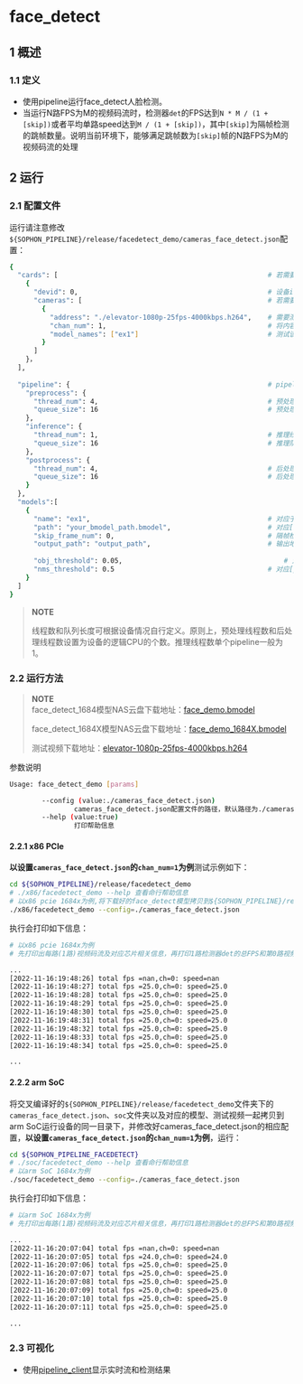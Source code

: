 # face_detect

## 1 概述

### 1.1 定义

- 使用pipeline运行face_detect人脸检测。
- 当运行N路FPS为M的视频码流时，检测器`det`的FPS达到`N * M / (1 + [skip])`或者平均单路speed达到`M / (1 + [skip])`，其中`[skip]`为隔帧检测的跳帧数量。说明当前环境下，能够满足跳帧数为`[skip]`帧的N路FPS为M的视频码流的处理


## 2 运行

### 2.1 配置文件

运行请注意修改`${SOPHON_PIPELINE}/release/facedetect_demo/cameras_face_detect.json`配置：

```bash
{
  "cards": [													# 若需要配置多个device，可以在cards下添加多组devid和cameras信息
    {
      "devid": 0,												# 设备id
      "cameras": [												# 若需要配置多个视频码流，可以在cameras下添加多组address和chan_num信息。若配置了多个address或多个cards，总的视频码流路数为所有的[chan_num]数量之和
        {
          "address": "./elevator-1080p-25fps-4000kbps.h264",	# 需要测试视频码流的地址，如果是本地文件，只支持h264/h265格式
          "chan_num": 1,										# 将内容为上述[address]的视频码流配置[chan_num]数量的路数。默认设置为1，会接入1路的内容为上述[address]的视频码流。
          "model_names": ["ex1"]								# 测试该[address]视频码流的模型名称，需要和此配置文件下面的[models]参数内的模型自定义名称[name]一致，表示使用该模型，多个模型的名字用逗号分开。
        }
      ]
    }，
  ],
  
  "pipeline": {													# pipeline中的线程数和队列长度
    "preprocess": {
      "thread_num": 4,											# 预处理线程数
      "queue_size": 16											# 预处理队列最大长度
    },
    "inference": {
      "thread_num": 1,											# 推理线程数
      "queue_size": 16											# 推理队列最大长度
    },
    "postprocess": {
      "thread_num": 4,											# 后处理线程数
      "queue_size": 16											# 后处理队列最大长度
    }
  },
  "models":[
    {
      "name": "ex1",											# 对应于[path]的模型自定义名称
      "path": "your_bmodel_path.bmodel",	        			# 对应[name]的bmodel模型的路径
      "skip_frame_num": 0,										# 隔帧检测的跳帧数量。当设置为0时表示程序不跳帧检测，当设置为1时表示程序每间隔1帧做一次模型的pipeline。
      "output_path": "output_path",                     		# 输出地址，只支持rtsp，tcp，udp 格式为protocol://ip:port/, 例如rtsp://192.168.0.1:8554/test ， tcp://172.28.1.1:5353。对于rtsp推流，地址为rtsp server配置的地址。对于tcp和udp，需要开放自己配置的端口。
      
      "obj_threshold": 0.05,										# 对应[path]的bmodel模型画框的置信度阈值
      "nms_threshold": 0.5										# 对应[path]的bmodel模型后处理的非极大值抑制阈值
    }
  ]
}
```

> **NOTE**  
> 
> 线程数和队列长度可根据设备情况自行定义。原则上，预处理线程数和后处理线程数设置为设备的逻辑CPU的个数。推理线程数单个pipeline一般为1。

### 2.2 运行方法

  > **NOTE**  
  > face_detect_1684模型NAS云盘下载地址：[face_demo.bmodel](http://219.142.246.77:65000/sharing/oD4Jb0RVZ)
  >
  > face_detect_1684X模型NAS云盘下载地址：[face_demo_1684X.bmodel](http://219.142.246.77:65000/sharing/Yk3o6QdXD)
  >
  > 测试视频下载地址：[elevator-1080p-25fps-4000kbps.h264](http://219.142.246.77:65000/sharing/tU6pYuuau)

参数说明

```bash
Usage: face_detect_demo [params]

        --config (value:./cameras_face_detect.json)
                cameras_face_detect.json配置文件的路径，默认路径为./cameras_face_detect.json。
        --help (value:true)
                打印帮助信息
```

#### 2.2.1 x86 PCIe

**以设置`cameras_face_detect.json`的`chan_num=1`为例**测试示例如下：

```bash
cd ${SOPHON_PIPELINE}/release/facedetect_demo
# ./x86/facedetect_demo --help 查看命行帮助信息
# 以x86 pcie 1684x为例,将下载好的face_detect模型拷贝到${SOPHON_PIPELINE}/release/facedetect_demo目录下运行
./x86/facedetect_demo --config=./cameras_face_detect.json
```

执行会打印如下信息：

```bash
# 以x86 pcie 1684x为例
# 先打印出每路(1路)视频码流及对应芯片相关信息，再打印1路检测器det的总FPS和第0路视频码流处理对应的speed信息。其中，FPS和speed信息与当前运行设备的硬件配置相关，不同设备运行结果不同属正常现象，且同一设备运行程序过程中FPS和speed信息有一定波动属于正常现象。FPS和speed信息如下所示：

...
[2022-11-16:19:48:26] total fps =nan,ch=0: speed=nan
[2022-11-16:19:48:27] total fps =25.0,ch=0: speed=25.0
[2022-11-16:19:48:28] total fps =25.0,ch=0: speed=25.0
[2022-11-16:19:48:29] total fps =25.0,ch=0: speed=25.0
[2022-11-16:19:48:30] total fps =25.0,ch=0: speed=25.0
[2022-11-16:19:48:31] total fps =25.0,ch=0: speed=25.0
[2022-11-16:19:48:32] total fps =25.0,ch=0: speed=25.0
[2022-11-16:19:48:33] total fps =25.0,ch=0: speed=25.0
[2022-11-16:19:48:34] total fps =25.0,ch=0: speed=25.0

...
```

#### 2.2.2 arm SoC

将交叉编译好的`${SOPHON_PIPELINE}/release/facedetect_demo`文件夹下的`cameras_face_detect.json`、`soc`文件夹以及对应的模型、测试视频一起拷贝到arm SoC运行设备的同一目录下，并修改好cameras_face_detect.json的相应配置，**以设置`cameras_face_detect.json`的`chan_num=1`为例**，运行：

```bash
cd ${SOPHON_PIPELINE_FACEDETECT}
# ./soc/facedetect_demo --help 查看命行帮助信息
# 以arm SoC 1684x为例
./soc/facedetect_demo --config=./cameras_face_detect.json 
```

执行会打印如下信息：

```bash
# 以arm SoC 1684x为例
# 先打印出每路(1路)视频码流及对应芯片相关信息，再打印1路检测器det的总FPS和第0路视频码流处理对应的speed信息。其中，FPS和speed信息与当前运行设备的硬件配置相关，不同设备运行结果不同属正常现象，且同一设备运行程序过程中FPS和speed信息有一定波动属于正常现象。FPS和speed信息如下所示：

...
[2022-11-16:20:07:04] total fps =nan,ch=0: speed=nan
[2022-11-16:20:07:05] total fps =24.0,ch=0: speed=24.0
[2022-11-16:20:07:06] total fps =25.0,ch=0: speed=25.0
[2022-11-16:20:07:07] total fps =25.0,ch=0: speed=25.0
[2022-11-16:20:07:08] total fps =25.0,ch=0: speed=25.0
[2022-11-16:20:07:09] total fps =25.0,ch=0: speed=25.0
[2022-11-16:20:07:10] total fps =25.0,ch=0: speed=25.0
[2022-11-16:20:07:11] total fps =25.0,ch=0: speed=25.0

...
```

### 2.3 可视化
- 使用[pipeline_client](./pipeline_client_visualization.md)显示实时流和检测结果
